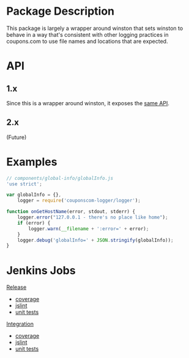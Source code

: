 # Package Description
This package is largely a wrapper around winston that sets winston to behave in a way that's consistent with other logging practices in coupons.com to use file names and locations that are expected.

# API
## 1.x
Since this is a wrapper around winston, it exposes the [same API](https://github.com/flatiron/winston).

## 2.x
(Future)

# Examples
```javascript
// components/global-info/globalInfo.js
'use strict';

var globalInfo = {},
    logger = require('couponscom-logger/logger');

function onGetHostName(error, stdout, stderr) {
    logger.error("127.0.0.1 - there's no place like home");
    if (error) {
        logger.warn(__filename + ':error=' + error);
    }
    logger.debug('globalInfo=' + JSON.stringify(globalInfo));
}
```

# Jenkins Jobs

[Release](http://jenkins.corp.coupons.com/view/N2/view/Release/job/n2-logger-release/)
- [coverage](http://jenkins.corp.coupons.com/view/N2/view/Release/job/n2-logger-release-coverage/)
- [jslint](http://jenkins.corp.coupons.com/view/N2/view/Release/job/n2-logger-release-lint-js/)
- [unit tests](http://jenkins.corp.coupons.com/view/N2/view/Release/job/n2-logger-release-unittests/)

[Integration](http://jenkins.corp.coupons.com/view/N2/view/Release/job/n2-logger-integration/)
- [coverage](http://jenkins.corp.coupons.com/view/N2/view/Release/job/n2-logger-integration-coverage/)
- [jslint](http://jenkins.corp.coupons.com/view/N2/view/Release/job/n2-logger-integration-lint-js/)
- [unit tests](http://jenkins.corp.coupons.com/view/N2/view/Release/job/n2-logger-integration-unittests/)
